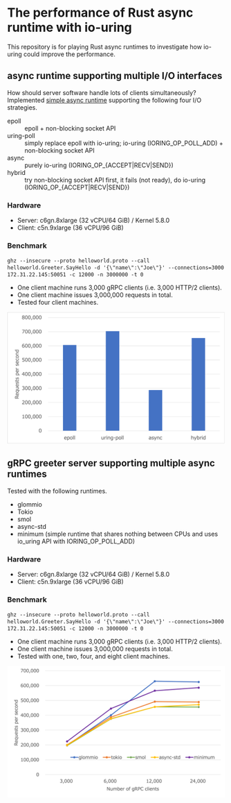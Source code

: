 # The performance of Rust async runtime with io-uring

This repository is for playing Rust async runtimes to investigate how io-uring could improve the performance.

## async runtime supporting multiple I/O interfaces

How should server software handle lots of clients simultaneously? Implemented [simple async runtime](https://github.com/fujita/greeter/tree/master/greeter-minimum) supporting the following four I/O strategies.

<dl>
  <dt>epoll</dt>
  <dd>epoll + non-blocking socket API</dd>
  <dt>uring-poll</dt>
  <dd>simply replace epoll with io-uring; io-uring (IORING_OP_POLL_ADD) + non-blocking socket API</dd>
  <dt>async</dt>
  <dd>purely io-uring (IORING_OP_{ACCEPT|RECV|SEND})</dd>
  <dt>hybrid</dt>
  <dd>try non-blocking socket API first, it fails (not ready), do io-uring (IORING_OP_{ACCEPT|RECV|SEND})</dd>
</dl>

### Hardware

- Server: c6gn.8xlarge (32 vCPU/64 GiB) / Kernel 5.8.0
- Client: c5n.9xlarge (36 vCPU/96 GiB)

### Benchmark

```
ghz --insecure --proto helloworld.proto --call helloworld.Greeter.SayHello -d '{\"name\":\"Joe\"}' --connections=3000 172.31.22.145:50051 -c 12000 -n 3000000 -t 0
```

- One client machine runs 3,000 gRPC clients (i.e. 3,000 HTTP/2 clients).
- One client machine issues 3,000,000 requests in total.
- Tested four client machines.

![Throughput (requests per second)](https://raw.githubusercontent.com/fujita/greeter/images/20210304-01.png)


## gRPC greeter server supporting multiple async runtimes

Tested with the following runtimes.

- glommio
- Tokio
- smol
- async-std
- minimum (simple runtime that shares nothing between CPUs and uses io_uring API with IORING_OP_POLL_ADD)

### Hardware

- Server: c6gn.8xlarge (32 vCPU/64 GiB) / Kernel 5.8.0
- Client: c5n.9xlarge (36 vCPU/96 GiB)

### Benchmark

```
ghz --insecure --proto helloworld.proto --call helloworld.Greeter.SayHello -d '{\"name\":\"Joe\"}' --connections=3000 172.31.22.145:50051 -c 12000 -n 3000000 -t 0
```

- One client machine runs 3,000 gRPC clients (i.e. 3,000 HTTP/2 clients).
- One client machine issues 3,000,000 requests in total.
- Tested with one, two, four, and eight client machines.

![Throughput (requests per second)](https://raw.githubusercontent.com/fujita/greeter/images/20210219-01.png)
